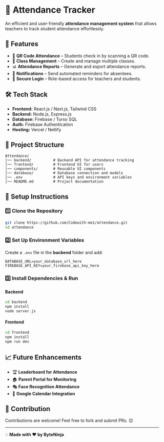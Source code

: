 

# 📌 Attendance Tracker  

An efficient and user-friendly **attendance management system** that allows teachers to track student attendance effortlessly.  

## 🚀 Features  
- 🎯 **QR Code Attendance** – Students check in by scanning a QR code.  
- 🏫 **Class Management** – Create and manage multiple classes.  
- 📊 **Attendance Reports** – Generate and export attendance reports.  
- 🔔 **Notifications** – Send automated reminders for absentees.  
- 🔐 **Secure Login** – Role-based access for teachers and students.  

## 🛠️ Tech Stack  
- **Frontend:** React.js / Next.js, Tailwind CSS  
- **Backend:** Node.js, Express.js  
- **Database:** Firebase / Turso SQL  
- **Auth:** Firebase Authentication  
- **Hosting:** Vercel / Netlify  

## 📂 Project Structure  
```
Attendance/
│── backend/          # Backend API for attendance tracking
│── frontend/         # Frontend UI for users
│── components/       # Reusable UI components
│── database/         # Database connection and models
│── .env              # API keys and environment variables
│── README.md         # Project documentation
```

## 🔧 Setup Instructions  
### 1️⃣ Clone the Repository  
```bash
git clone https://github.com/Codewith-me1/attendance.git
cd attendance
```

### 2️⃣ Set Up Environment Variables  
Create a `.env` file in the **backend** folder and add:  
```env
DATABASE_URL=your_database_url_here
FIREBASE_API_KEY=your_firebase_api_key_here
```

### 3️⃣ Install Dependencies & Run  
#### Backend  
```bash
cd backend
npm install
node server.js
```
#### Frontend  
```bash
cd frontend
npm install
npm run dev
```

## 📈 Future Enhancements  
- 🏆 **Leaderboard for Attendance**  
- 🏠 **Parent Portal for Monitoring**  
- 🎭 **Face Recognition Attendance**  
- 📆 **Google Calendar Integration**  

## 🤝 Contribution  
Contributions are welcome! Feel free to fork and submit PRs. 😊  

---  
💡 **Made with ❤️ by ByteNinja**  
